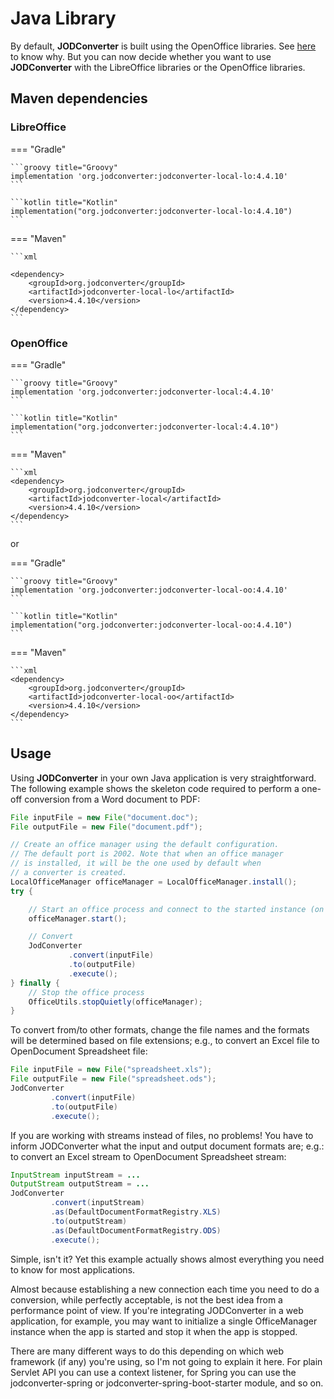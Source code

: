 # Java Library

By default, **JODConverter** is built using the OpenOffice libraries.
See [here](https://github.com/jodconverter/jodconverter/issues/113) to know why. But you can now decide whether
you want to use **JODConverter** with the LibreOffice libraries or the OpenOffice libraries.

## Maven dependencies

### LibreOffice

=== "Gradle"

    ```groovy title="Groovy"
    implementation 'org.jodconverter:jodconverter-local-lo:4.4.10'
    ```
    
    ```kotlin title="Kotlin"
    implementation("org.jodconverter:jodconverter-local-lo:4.4.10")
    ```

=== "Maven"

    ```xml
    
    <dependency>
        <groupId>org.jodconverter</groupId>
        <artifactId>jodconverter-local-lo</artifactId>
        <version>4.4.10</version>
    </dependency>
    ```

### OpenOffice

=== "Gradle"

    ```groovy title="Groovy"
    implementation 'org.jodconverter:jodconverter-local:4.4.10'
    ```

    ```kotlin title="Kotlin"
    implementation("org.jodconverter:jodconverter-local:4.4.10")
    ```

=== "Maven"

    ```xml
    <dependency>
        <groupId>org.jodconverter</groupId>
        <artifactId>jodconverter-local</artifactId>
        <version>4.4.10</version>
    </dependency>
    ```

or

=== "Gradle"

    ```groovy title="Groovy"
    implementation 'org.jodconverter:jodconverter-local-oo:4.4.10'
    ```

    ```kotlin title="Kotlin"
    implementation("org.jodconverter:jodconverter-local-oo:4.4.10")
    ```

=== "Maven"

    ```xml
    <dependency>
        <groupId>org.jodconverter</groupId>
        <artifactId>jodconverter-local-oo</artifactId>
        <version>4.4.10</version>
    </dependency>
    ```

## Usage

Using **JODConverter** in your own Java application is very straightforward. The following example shows the skeleton
code required to perform a one-off conversion from a Word document to PDF:

```java
File inputFile = new File("document.doc");
File outputFile = new File("document.pdf");

// Create an office manager using the default configuration.
// The default port is 2002. Note that when an office manager
// is installed, it will be the one used by default when
// a converter is created.
LocalOfficeManager officeManager = LocalOfficeManager.install(); 
try {

    // Start an office process and connect to the started instance (on port 2002).
    officeManager.start();

    // Convert
    JodConverter
             .convert(inputFile)
             .to(outputFile)
             .execute();
} finally {
    // Stop the office process
    OfficeUtils.stopQuietly(officeManager);
}
```

To convert from/to other formats, change the file names and the formats will be determined based on file
extensions; e.g., to convert an Excel file to OpenDocument Spreadsheet file:

```java
File inputFile = new File("spreadsheet.xls");
File outputFile = new File("spreadsheet.ods");
JodConverter
         .convert(inputFile)
         .to(outputFile)
         .execute();
```

If you are working with streams instead of files, no problems! You have to inform JODConverter what the input
and output document formats are; e.g.: to convert an Excel stream to OpenDocument Spreadsheet stream:

```java
InputStream inputStream = ...
OutputStream outputStream = ...
JodConverter
         .convert(inputStream)
         .as(DefaultDocumentFormatRegistry.XLS)
         .to(outputStream)
         .as(DefaultDocumentFormatRegistry.ODS)
         .execute();
```

Simple, isn't it? Yet this example actually shows almost everything you need to know for most applications.

Almost because establishing a new connection each time you need to do a conversion, while perfectly acceptable, is not
the best idea from a performance point of view. If you're integrating JODConverter in a web application, for example,
you may want to initialize a single OfficeManager instance when the app is started and stop it when the app is stopped.

There are many different ways to do this depending on which web framework (if any) you're using, so I'm not going to
explain it here. For plain Servlet API you can use a context listener, for Spring you can use the jodconverter-spring
or jodconverter-spring-boot-starter module, and so on.